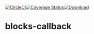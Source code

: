 [![CircleCI](https://circleci.com/gh/echsylon/blocks-callback.svg?style=shield)](https://circleci.com/gh/echsylon/blocks-callback)[![Coverage Status](https://coveralls.io/repos/github/echsylon/blocks-callback/badge.svg)](https://coveralls.io/github/echsylon/blocks-callback)[![Download](https://api.bintray.com/packages/echsylon/maven/callback/images/download.svg)](https://bintray.com/echsylon/maven/callback/_latestVersion)
# blocks-callback
